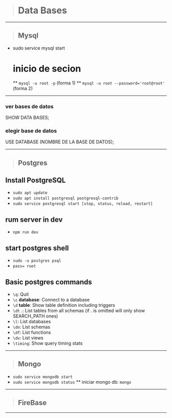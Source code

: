 > # Data Bases
---
> ## Mysql

* sudo service mysql start
    # inicio de secion
    ** `mysql -u root -p` (forma 1)
    ** `mysql -u root --password='root@root'` (forma 2)
---
### ver bases de datos
SHOW DATA BASES;
### elegir base de datos
USE DATABASE (NOMBRE DE LA BASE DE DATOS);

---
> ## Postgres

## Install PostgreSQL
* `sudo apt update`
* `sudo apt install postgresql postgresql-contrib`
* `sudo service postgresql start [stop, status, reload, restart]`

## rum server in dev
* `npm run dev`

## start postgres shell
* `sudo -u postgres psql`
* `pass= root`

## Basic postgres commands
* `\q`: Quit
* `\c` __database__: Connect to a database
* `\d` __table__: Show table definition including triggers
* `\dt` *.*: List tables from all schemas (if *.* is omitted will only show SEARCH_PATH ones)
* `\l`: List databases
* `\dn`: List schemas
* `\df`: List functions
* `\dv`: List views
* `\timing`: Show query timing stats
---
> ## Mongo
* `sudo service mongodb start`
* `sudo service mongodb status`
    ** iniciar mongo db: `mongo`
---
> ## FireBase
---